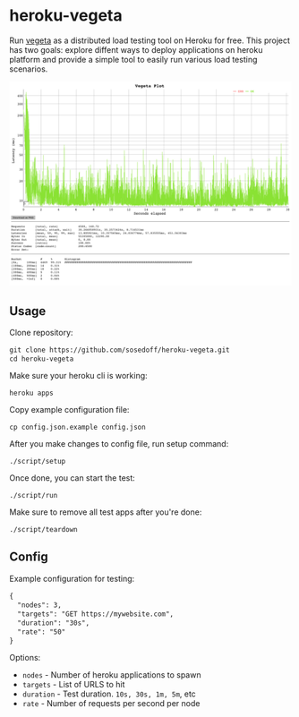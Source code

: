 # heroku-vegeta

Run [vegeta](https://github.com/tsenart/vegeta) as a distributed load testing tool
on Heroku for free. This project has two goals: explore diffent ways to deploy
applications on heroku platform and provide a simple tool to easily run various
load testing scenarios. 

![Example Plot](/plot.png)

## Usage

Clone repository:

```
git clone https://github.com/sosedoff/heroku-vegeta.git
cd heroku-vegeta
```

Make sure your heroku cli is working:

```
heroku apps
```

Copy example configuration file:

```
cp config.json.example config.json
```

After you make changes to config file, run setup command:

```
./script/setup
```

Once done, you can start the test:

```
./script/run
```

Make sure to remove all test apps after you're done:

```
./script/teardown
```

## Config

Example configuration for testing:

```
{
  "nodes": 3,
  "targets": "GET https://mywebsite.com",
  "duration": "30s",
  "rate": "50"
}
```

Options:

- `nodes` - Number of heroku applications to spawn
- `targets` - List of URLS to hit
- `duration` - Test duration. `10s, 30s, 1m, 5m`, etc
- `rate` - Number of requests per second per node